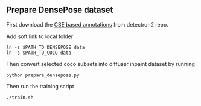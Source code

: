 ## Prepare DensePose dataset

First download the [CSE based annotations](https://github.com/facebookresearch/detectron2/blob/main/projects/DensePose/doc/DENSEPOSE_DATASETS.md#continuous-surface-embeddings-annotations) from detectron2 repo.

Add soft link to local folder
 
```
ln -s $PATH_TO_DENSEPOSE data
ln -s $PATH_TO_COCO data
```

Then convert selected coco subsets into diffuser inpaint dataset by running

```
python prepare_densepose.py
```

Then run the training script
```
./train.sh
```